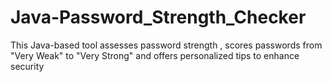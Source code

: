 # Java-Password_Strength_Checker
This Java-based tool assesses password strength , scores passwords from "Very Weak" to "Very Strong" and offers personalized tips to enhance security
